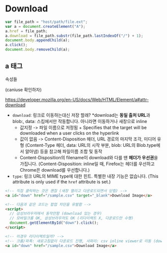 # Download

```js
var file_path = "host/path/file.ext";
var a = document.createElement("A");
a.href = file_path;
a.download = file_path.substr(file_path.lastIndexOf("/") + 1);
document.body.appendChild(a);
a.click();
document.body.removeChild(a);
```

## a 태그

속성들

(caniuse 확인하자)

https://developer.mozilla.org/en-US/docs/Web/HTML/Element/a#attr-download

- `download`: 링크로 이동하는대신 저장 할래? \*download는 **동일 출처 URL**과 blob:, data: 스킴에서만 작동합니다. 아니라면 이동하거나 새창으로 inline
  - 값지정 -> 파일 이름으로 저정됨 + Specifies that the target will be downloaded when a user clicks on the hyperlink
  - 값이 없음 -> Content-Disposition 헤더, URL 경로의 마지막 조각, 미디어 유형 (Content-Type 헤더, data: URL의 시작 부분, blob: URL의 Blob.type에서 알아냄) 등을 참고해 파일이름 조합 및 동작
  - Content-Disposition의 filename이 download와 다를 땐 **헤더가 우선권**을 가집니다. (Content-Disposition: inline일 때, Firefox는 헤더를 우선하고 Chrome은 download를 우선합니다.)
- `type`: 링크 URL의 MIME type에 대한 힌트. 특별한 내장 기능은 없습니다. (This attribute is only used if the `href` attribute is set.)

```html
<!-- 직접 클릭하는 것은 괜찮 (새창 열리고 다운로드되면서 닫힘) -->
<a id="down" href="/sample.csv" target="_blank">Download Image</a>

<!-- 다음과 같은 코드는 팝업 차단을 유발함 -->
<script>
  // 삼성브라우저에서 동작안함 (download 있는 경우)
  // 모바일크롬 OK, 삼성브라우저도 OK (리다이렉트 X, 다운로드만 수행)
  document.getElementById("down").click();
</script>
```

```html
<!-- 이경우 리다이렉트일까? -->
<!-- 크롬/파폭: 새로고침없이 다운로드 진행, 사파리: csv inline viewer로 이동 (download 있어도, target blank이면 ...) -->
<a id="down" href="/sample.csv">Download Image</a>
```
